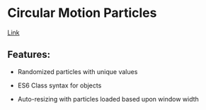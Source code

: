 # Circular Motion Particles

[Link](https://apcurran.github.io/circular-motion-particles/)

## Features:

* Randomized particles with unique values

* ES6 Class syntax for objects

* Auto-resizing with particles loaded based upon window width